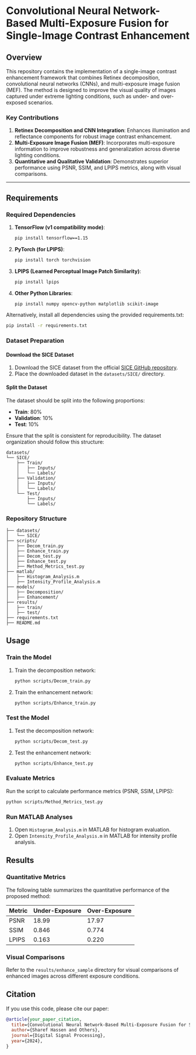 # Convolutional Neural Network-Based Multi-Exposure Fusion for Single-Image Contrast Enhancement

## Overview
This repository contains the implementation of a single-image contrast enhancement framework that combines Retinex decomposition, convolutional neural networks (CNNs), and multi-exposure image fusion (MEF). The method is designed to improve the visual quality of images captured under extreme lighting conditions, such as under- and over-exposed scenarios.

### Key Contributions
1. **Retinex Decomposition and CNN Integration**: Enhances illumination and reflectance components for robust image contrast enhancement.
2. **Multi-Exposure Image Fusion (MEF)**: Incorporates multi-exposure information to improve robustness and generalization across diverse lighting conditions.
3. **Quantitative and Qualitative Validation**: Demonstrates superior performance using PSNR, SSIM, and LPIPS metrics, along with visual comparisons.

---

## Requirements

### Required Dependencies
1. **TensorFlow (v1 compatibility mode)**:
   ```bash
   pip install tensorflow==1.15
   ```
2. **PyTorch (for LPIPS)**:
   ```bash
   pip install torch torchvision
   ```
3. **LPIPS (Learned Perceptual Image Patch Similarity)**:
   ```bash
   pip install lpips
   ```
4. **Other Python Libraries**:
   ```bash
   pip install numpy opencv-python matplotlib scikit-image
   ```

Alternatively, install all dependencies using the provided requirements.txt:
   ```bash
   pip install -r requirements.txt
   ```

### Dataset Preparation

#### Download the SICE Dataset
1. Download the SICE dataset from the official [SICE GitHub repository](https://github.com/csjcai/SICE).
2. Place the downloaded dataset in the `datasets/SICE/` directory.

#### Split the Dataset
The dataset should be split into the following proportions:
- **Train**: 80%
- **Validation**: 10%
- **Test**: 10%

Ensure that the split is consistent for reproducibility. The dataset organization should follow this structure:
```
datasets/
└── SICE/
    ├── Train/
    │   ├── Inputs/
    │   └── Labels/
    ├── Validation/
    │   ├── Inputs/
    │   └── Labels/
    └── Test/
        ├── Inputs/
        └── Labels/
```

### Repository Structure
```
├── datasets/
│   └── SICE/
├── scripts/
│   ├── Decom_train.py
│   ├── Enhance_train.py
│   ├── Decom_test.py
│   ├── Enhance_test.py
│   ├── Method_Metrics_test.py
├── matlab/
│   ├── Histogram_Analysis.m
│   ├── Intensity_Profile_Analysis.m
├── models/
│   ├── Decomposition/
│   ├── Enhancement/
├── results/
│   ├── train/
│   ├── test/
├── requirements.txt
├── README.md
```

## Usage

### Train the Model
1. Train the decomposition network:
   ```bash
   python scripts/Decom_train.py
   ```
2. Train the enhancement network:
   ```bash
   python scripts/Enhance_train.py
   ```

### Test the Model
1. Test the decomposition network:
   ```bash
   python scripts/Decom_test.py
   ```
2. Test the enhancement network:
   ```bash
   python scripts/Enhance_test.py
   ```

### Evaluate Metrics
Run the script to calculate performance metrics (PSNR, SSIM, LPIPS):
   ```bash
   python scripts/Method_Metrics_test.py
   ```

### Run MATLAB Analyses
1. Open `Histogram_Analysis.m` in MATLAB for histogram evaluation.
2. Open `Intensity_Profile_Analysis.m` in MATLAB for intensity profile analysis.

## Results

### Quantitative Metrics
The following table summarizes the quantitative performance of the proposed method:

| Metric       | Under-Exposure | Over-Exposure |
|--------------|----------------|---------------|
| PSNR         | 18.99          | 17.97         |
| SSIM         | 0.846          | 0.774         |
| LPIPS        | 0.163          | 0.220         |

### Visual Comparisons
Refer to the `results/enhance_sample` directory for visual comparisons of enhanced images across different exposure conditions.

## Citation
If you use this code, please cite our paper:
```bibtex
@article{your_paper_citation,
  title={Convolutional Neural Network-Based Multi-Exposure Fusion for Single-Image Contrast Enhancement},
  author={Sharef Hassen and Others},
  journal={Digital Signal Processing},
  year={2024},
}
```
